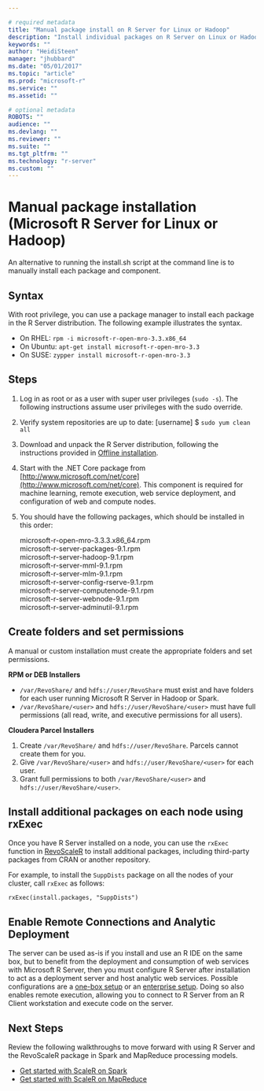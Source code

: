 ```yaml
---

# required metadata
title: "Manual package install on R Server for Linux or Hadoop"
description: "Install individual packages on R Server on Linux or Hadoop"
keywords: ""
author: "HeidiSteen"
manager: "jhubbard"
ms.date: "05/01/2017"
ms.topic: "article"
ms.prod: "microsoft-r"
ms.service: ""
ms.assetid: ""

# optional metadata
ROBOTS: ""
audience: ""
ms.devlang: ""
ms.reviewer: ""
ms.suite: ""
ms.tgt_pltfrm: ""
ms.technology: "r-server"
ms.custom: ""
---
```


# Manual package installation (Microsoft R Server for Linux or Hadoop)

An alternative to running the install.sh script at the command line is to manually install each package and component. 

## Syntax

With root privilege, you can use a package manager to install each package in the R Server distribution. The following example illustrates the syntax.

  + On RHEL: `rpm -i microsoft-r-open-mro-3.3.x86_64`     
  + On Ubuntu: `apt-get install microsoft-r-open-mro-3.3`  
  + On SUSE: `zypper install microsoft-r-open-mro-3.3`   

## Steps

1.  Log in as root or as a user with super user privileges (`sudo -s`). The following instructions assume user privileges with the sudo override.

2. Verify system repositories are up to date:
		[username] $ `sudo yum clean all`	

3. Download and unpack the R Server distribution, following the instructions provided in [Offline installation](rserver-install-hadoop-offline.md).

4. Start with the .NET Core package from [http://www.microsoft.com/net/core](http://www.microsoft.com/net/core). This component is required for machine learning, remote execution, web service deployment, and configuration of web and compute nodes.

5. You should have the following packages, which should be installed in this order:

	microsoft-r-open-mro-3.3.3.x86_64.rpm	
	microsoft-r-server-packages-9.1.rpm		
	microsoft-r-server-hadoop-9.1.rpm	
	microsoft-r-server-mml-9.1.rpm	
	microsoft-r-server-mlm-9.1.rpm	
	microsoft-r-server-config-rserve-9.1.rpm	
	microsoft-r-server-computenode-9.1.rpm	
	microsoft-r-server-webnode-9.1.rpm	
	microsoft-r-server-adminutil-9.1.rpm	

## Create folders and set permissions

A manual or custom installation must create the appropriate folders and set permissions.

**RPM or DEB Installers**

- `/var/RevoShare/` and `hdfs://user/RevoShare` must exist and have folders for each user running Microsoft R Server in Hadoop or Spark.
- `/var/RevoShare/<user>` and `hdfs://user/RevoShare/<user>` must have full permissions (all read, write, and executive permissions for all users).

**Cloudera Parcel Installers**

1. Create `/var/RevoShare/` and `hdfs://user/RevoShare`. Parcels cannot create them for you.
2. Give `/var/RevoShare/<user>` and `hdfs://user/RevoShare/<user>` for each user.
3. Grant full permissions to both `/var/RevoShare/<user>` and `hdfs://user/RevoShare/<user>`.

## Install additional packages on each node using rxExec

Once you have R Server installed on a node, you can use the `rxExec` function in [RevoScaleR](scaler/scaler.md) to install additional packages, including third-party packages from CRAN or another repository. 

For example, to install the `SuppDists` package on all the nodes of your cluster, call `rxExec` as follows:

	rxExec(install.packages, "SuppDists")
	
## Enable Remote Connections and Analytic Deployment

The server can be used as-is if you install and use an R IDE on the same box, but to benefit from the deployment and consumption of web services with Microsoft R Server, then you must configure R Server after installation to act as a deployment server and host analytic web services. Possible configurations are a [one-box setup](operationalize/configuration-initial.md) or an [enterprise setup](operationalize/configure-enterprise.md). Doing so also enables remote execution, allowing you to connect to R Server from an R Client workstation and execute code on the server.

## Next Steps

Review the following walkthroughs to move forward with using R Server and the RevoScaleR package in Spark and MapReduce processing models.

+ [Get started with ScaleR on Spark](scaler-spark-getting-started.md)
+ [Get started with ScaleR on MapReduce](scaler-hadoop-getting-started.md)